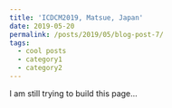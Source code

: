 ```yaml
---
title: 'ICDCM2019, Matsue, Japan'
date: 2019-05-20
permalink: /posts/2019/05/blog-post-7/
tags:
  - cool posts
  - category1
  - category2
---
```


I am still trying to build this page...

<!-- Headings are cool
======

You can have many headings
======

Aren't headings cool?
------ -->
